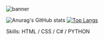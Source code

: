 ![banner](https://user-images.githubusercontent.com/80597076/129627116-d5307881-2eb3-4453-ab99-1c4fc00d9718.png)

![Anurag's GitHub stats](https://github-readme-stats.vercel.app/api?username=AhmedHajiyev&theme=dark&show_icons=true)
[![Top Langs](https://github-readme-stats.vercel.app/api/top-langs/?username=AhmedHajiyev&layout=compact)](https://github.com/AhmedHajiyev/)



Skills: HTML / CSS / C# / PYTHON 








